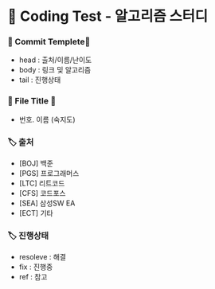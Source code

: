 <h1> 📑 Coding Test - 알고리즘 스터디 </h1>

### 🌹 Commit Templete🌹
- head : 출처/이름/난이도
- body : 링크 및 알고리즘
- tail : 진행상태

### 🍒 File Title 🍒
- 번호. 이름 (숙지도)

### 🏷️ 출처
- [BOJ] 백준
- [PGS] 프로그래머스
- [LTC] 리트코드
- [CFS] 코드포스
- [SEA] 삼성SW EA
- [ECT] 기타

### 🏷️ 진행상태
- resoleve : 해결
- fix : 진행중
- ref : 참고
<!-- 🌻🌻🌺🌺🍎🍎 -->
